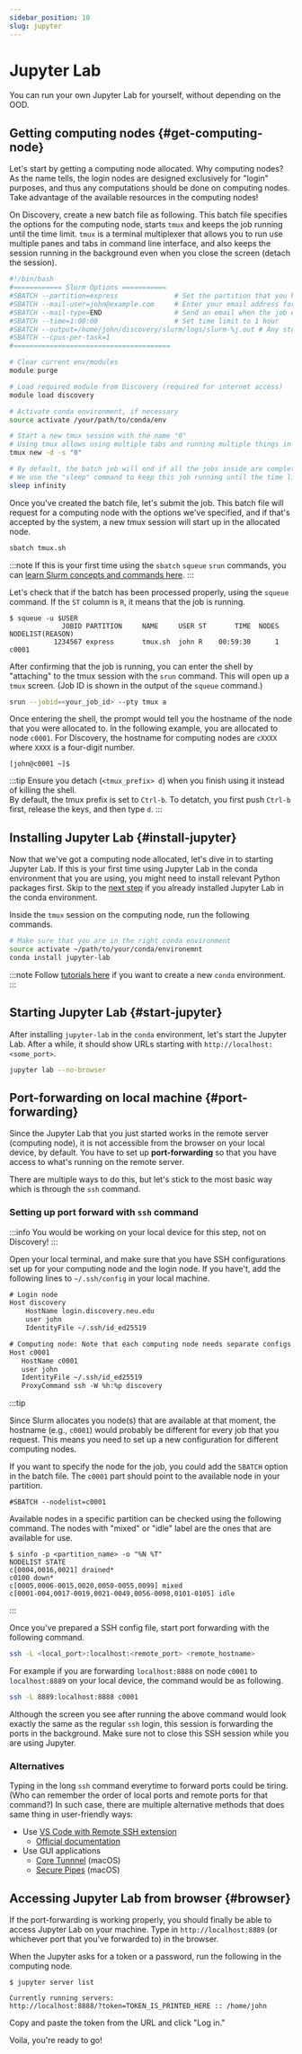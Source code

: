 ```yaml
---
sidebar_position: 10
slug: jupyter
---
```


# Jupyter Lab

You can run your own Jupyter Lab for yourself, without depending on the OOD.

## Getting computing nodes {#get-computing-node}
Let's start by getting a computing node allocated. Why computing nodes? As the name tells, the login nodes are designed exclusively for "login" purposes, and thus any computations should be done on computing nodes. Take advantage of the available resources in the computing nodes!

On Discovery, create a new batch file as following. This batch file specifies the options for the computing node, starts `tmux` and keeps the job running until the time limit. `tmux` is a terminal multiplexer that allows you to run use multiple panes and tabs in command line interface, and also keeps the session running in the background even when you close the screen (detach the session).

```bash title="tmux.sh"
#!/bin/bash
#============ Slurm Options ===========
#SBATCH --partition=express              # Set the partition that you have access to.
#SBATCH --mail-user=john@example.com     # Enter your email address for job notification
#SBATCH --mail-type=END                  # Send an email when the job ends
#SBATCH --time=1:00:00                   # Set time limit to 1 hour
#SBATCH --output=/home/john/discovery/slurm/logs/slurm-%j.out # Any stdout will be stored here.
#SBATCH --cpus-per-task=1
#=======================================

# Clear current env/modules
module purge

# Load required module from Discovery (required for internet access)
module load discovery

# Activate conda environment, if necessary
source activate /your/path/to/conda/env

# Start a new tmux session with the name "0"
# Using tmux allows using multiple tabs and running multiple things in command line
tmux new -d -s "0"

# By default, the batch job will end if all the jobs inside are complete.
# We use the "sleep" command to keep this job running until the time limit
sleep infinity
```

Once you've created the batch file, let's submit the job. This batch file will request for a computing node with the options we've specified, and if that's accepted by the system, a new tmux session will start up in the allocated node.

```sh
sbatch tmux.sh
```

:::note
If this is your first time using the `sbatch` `squeue` `srun` commands, you can [learn Slurm concepts and commands here](/docs/computation/hpc/intro/slurm).
:::


Let's check that if the batch has been processed properly, using the `squeue` command. If the `ST` column is `R`, it means that the job is running.
```shell-session
$ squeue -u $USER
             JOBID PARTITION     NAME     USER ST       TIME  NODES NODELIST(REASON)
           1234567 express       tmux.sh  john R    00:59:30      1 c0001
```

After confirming that the job is running, you can enter the shell by "attaching" to the tmux session with the `srun` command. This will open up a `tmux` screen. (Job ID is shown in the output of the `squeue` command.)
```sh
srun --jobid=<your_job_id> --pty tmux a
```

Once entering the shell, the prompt would tell you the hostname of the node that you were allocated to. In the following example, you are allocated to node `c0001`. For Discovery, the hostname for computing nodes are `cXXXX` where `XXXX` is a four-digit number.
```shell-session title="Shell prompt in the allocated node"
[john@c0001 ~]$
```

:::tip
Ensure you detach (`<tmux_prefix> d`) when you finish using it instead of killing the shell.  
By default, the tmux prefix is set to `Ctrl-b`. To detatch, you first push `Ctrl-b` first, release the keys, and then type `d`.
:::


## Installing Jupyter Lab {#install-jupyter}
Now that we've got a computing node allocated, let's dive in to starting Jupyter Lab. If this is your first time using Jupyter Lab in the conda environment that you are using, you might need to install relevant Python packages first. Skip to the [next step](#start-jupyter) if you already installed Jupyter Lab in the conda environment.

Inside the `tmux` session on the computing node, run the following commands.
```sh
# Make sure that you are in the right conda environment
source activate ~/path/to/your/conda/environemnt
conda install jupyter-lab
```

:::note
Follow [tutorials here](/docs/computation/hpc/intro/conda#conda-create) if you want to create a new `conda` environment.
:::

## Starting Jupyter Lab {#start-jupyter}
After installing `jupyter-lab` in the `conda` environment, let's start the Jupyter Lab. After a while, it should show URLs starting with `http://localhost:<some_port>`.
```sh
jupyter lab --no-browser
```

## Port-forwarding on local machine {#port-forwarding}
Since the Jupyter Lab that you just started works in the remote server (computing node), it is not accessible from the browser on your local device, by default. You have to set up **port-forwarding** so that you have access to what's running on the remote server.

There are multiple ways to do this, but let's stick to the most basic way which is through the `ssh` command.

### Setting up port forward with `ssh` command

:::info
You would be working on your local device for this step, not on Discovery!
:::

<!-- #### Set up SSH config -->
Open your local terminal, and make sure that you have SSH configurations set up for your computing node and the login node. If you have't, add the following lines to `~/.ssh/config` in your local machine.

```txt title="~/.ssh/config"
# Login node
Host discovery
    HostName login.discovery.neu.edu
    user john
    IdentityFile ~/.ssh/id_ed25519

# Computing node: Note that each computing node needs separate configs
Host c0001
   HostName c0001
   user john
   IdentityFile ~/.ssh/id_ed25519
   ProxyCommand ssh -W %h:%p discovery
```

:::tip

Since Slurm allocates you node(s) that are available at that moment, the hostname (e.g., `c0001`) would probably be different for every job that you request. This means you need to set up a new configuration for different computing nodes.

If you want to specify the node for the job, you could add the `SBATCH` option in the batch file. The `c0001` part should point to the available node in your partition.
```
#SBATCH --nodelist=c0001
```

Available nodes in a specific partition can be checked using the following command. The nodes with "mixed" or "idle" label are the ones that are available for use.
```shell-session
$ sinfo -p <partition_name> -o "%N %T"
NODELIST STATE
c[0004,0016,0021] drained*
c0100 down*
c[0005,0006-0015,0020,0050-0055,0099] mixed
c[0001-004,0017-0019,0021-0049,0056-0098,0101-0105] idle
```


:::

Once you've prepared a SSH config file, start port forwarding with the following command.

```sh
ssh -L <local_port>:localhost:<remote_port> <remote_hostname>
```

For example if you are forwarding `localhost:8888` on node `c0001` to `localhost:8889` on your local device, the command would be as following.
```sh
ssh -L 8889:localhost:8888 c0001
```

Although the screen you see after running the above command would look exactly the same as the regular `ssh` login, this session is forwarding the ports in the background. Make sure not to close this SSH session while you are using Jupyter.

### Alternatives

Typing in the long `ssh` command everytime to forward ports could be tiring. (Who can remember the order of local ports and remote ports for that command?) In such case, there are multiple alternative methods that does same thing in user-friendly ways:
- Use [VS Code with Remote SSH extension](/docs/computation/hpc/intro/vscode-jupyter)
    - [Official documentation](https://code.visualstudio.com/docs/editor/port-forwarding)
- Use GUI applications
    - [Core Tunnnel](https://codinn.com/tunnel/) (macOS)
    - [Secure Pipes](https://www.perfect-privacy.com/en/manuals/macos_ssh_securepipes) (macOS)



## Accessing Jupyter Lab from browser {#browser}
If the port-forwarding is working properly, you should finally be able to access Jupyter Lab on your machine. Type in `http://localhost:8889` (or whichever port that you've forwarded to) in the browser.

When the Jupyter asks for a token or a password, run the following in the computing node.
```shell-session
$ jupyter server list

Currently running servers:
http://localhost:8888/?token=TOKEN_IS_PRINTED_HERE :: /home/john
```

Copy and paste the token from the URL and click "Log in."

Voila, you're ready to go!